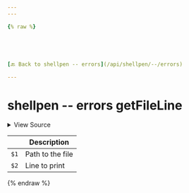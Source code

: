 ```yaml
---
---

{% raw %}





[🔙 Back to shellpen -- errors](/api/shellpen/--/errors)

---
```








<!-- Todo, if there are no subcommands under the child commands, use a smaller heading size -->

# shellpen -- errors getFileLine



<details>
  <summary>View Source</summary>

{% endraw %}
{% highlight sh %}
"getFileLine")
if [ "$2" = "0" ]
then
  sed "1q;d" "$1" | sed 's/^ *//g'
else
  sed "${2}q;d" "$1" | sed 's/^ *//g'
fi
{% endhighlight %}
{% raw %}

</details>






| | Description |
|-|-------------|
| `$1` | Path to the file |
| `$2` | Line to print |





  
{% endraw %}
